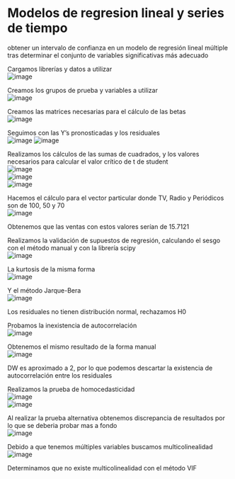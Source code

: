 # Modelos de regresion lineal y series de tiempo

obtener un intervalo de confianza en un modelo de regresión lineal múltiple tras determinar el conjunto de variables significativas más adecuado

Cargamos librerías y datos a utilizar
<br>![image](https://github.com/user-attachments/assets/4ea5e374-ccd5-482f-ac5b-64ad04f65759)

Creamos los grupos de prueba y variables a utilizar
<br>![image](https://github.com/user-attachments/assets/87c72500-d1c5-4248-a0e6-1453ad095a31)

Creamos las matrices necesarias para el cálculo de las betas
<br>![image](https://github.com/user-attachments/assets/4d54cb32-3879-4987-ab1c-9abc5957120d)

Seguimos con las Y’s pronosticadas y los residuales
<br>![image](https://github.com/user-attachments/assets/545b9e83-935f-44ea-8509-a81653dcd119) ![image](https://github.com/user-attachments/assets/ec6df31e-c57f-471f-a0ca-4dec93cdbcd2)

Realizamos los cálculos de las sumas de cuadrados, y los valores necesarios para calcular el valor crítico de t de student
<br>![image](https://github.com/user-attachments/assets/15217bf7-32ae-4b9e-840c-26059c9db899)
<br>![image](https://github.com/user-attachments/assets/8184aeae-b1e6-434c-8979-9ba604ea9d30)
<br>![image](https://github.com/user-attachments/assets/fdd51f8f-6b3c-4ac9-ac7c-933cd7929ee6)

Hacemos el cálculo para el vector particular donde TV, Radio y Periódicos son de 100, 50 y 70
<br>![image](https://github.com/user-attachments/assets/3b1dd58a-2839-491b-bdd4-56248336a813)

Obtenemos que las ventas con estos valores serían de 15.7121

Realizamos la validación de supuestos de regresión, calculando el sesgo con el método manual y con la librería scipy
<br>![image](https://github.com/user-attachments/assets/0622ed78-8026-4cbf-97b4-5c5a288ef31a)

La kurtosis de la misma forma
<br>![image](https://github.com/user-attachments/assets/630a852b-2d65-424f-822b-9b6f58622ffb)

Y el método Jarque-Bera
<br>![image](https://github.com/user-attachments/assets/6e342744-e11c-48d7-82bc-33e828115f39)

Los residuales no tienen distribución normal, rechazamos H0

Probamos la inexistencia de autocorrelación
<br>![image](https://github.com/user-attachments/assets/be9825a1-6248-4eb3-90cf-f33f7dafa57a)

Obtenemos el mismo resultado de la forma manual
<br>![image](https://github.com/user-attachments/assets/230c60a5-5517-4b64-977d-0dc7e7d64863)

DW es aproximado a 2, por lo que podemos descartar la existencia de autocorrelación entre los residuales

Realizamos la prueba de homocedasticidad
<br>![image](https://github.com/user-attachments/assets/8aaa5c8f-8b01-4446-aec2-edc3b5f64813)
<br>![image](https://github.com/user-attachments/assets/1b851fa2-620c-474e-8f73-425c1a319d66)

Al realizar la prueba alternativa obtenemos discrepancia de resultados por lo que se deberia probar mas a fondo
<br>![image](https://github.com/user-attachments/assets/f8890d09-8bc8-4ca7-8957-333ddc13cb8e)

Debido a que tenemos múltiples variables buscamos multicolinealidad
<br>![image](https://github.com/user-attachments/assets/a39e1070-267a-4df7-a984-6cca5d2c0f1b)

Determinamos que no existe multicolinealidad con el método VIF
